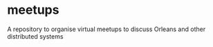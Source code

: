 meetups
=======

A repository to organise virtual meetups to discuss Orleans and other distributed systems
